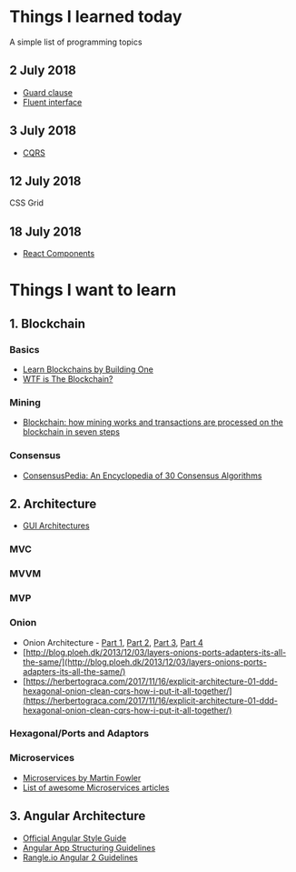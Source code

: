 # Things I learned today
A simple list of programming topics

## 2 July 2018
* [Guard clause](guard-clause.md)
* [Fluent interface](fluent-interface.md)

## 3 July 2018
* [CQRS](cqrs.md)

## 12 July 2018
CSS Grid

## 18 July 2018
* [React Components](react/react-component.md)


# Things I want to learn
## 1. Blockchain
### Basics
* [Learn Blockchains by Building One](https://hackernoon.com/learn-blockchains-by-building-one-117428612f46)
* [WTF is The Blockchain?](https://hackernoon.com/wtf-is-the-blockchain-1da89ba19348)
### Mining
* [Blockchain: how mining works and transactions are processed on the blockchain in seven steps](https://medium.com/coinmonks/how-a-miner-adds-transactions-to-the-blockchain-in-seven-steps-856053271476)

### Consensus
* [ConsensusPedia: An Encyclopedia of 30 Consensus Algorithms](https://hackernoon.com/consensuspedia-an-encyclopedia-of-29-consensus-algorithms-e9c4b4b7d08f)


## 2. Architecture
* [GUI Architectures](https://www.martinfowler.com/eaaDev/uiArchs.html)
### MVC
### MVVM
### MVP
### Onion
* Onion Architecture - [Part 1](http://jeffreypalermo.com/blog/the-onion-architecture-part-1/), [Part 2](http://jeffreypalermo.com/blog/the-onion-architecture-part-2/), [Part 3](http://jeffreypalermo.com/blog/the-onion-architecture-part-3/), [Part 4](https://jeffreypalermo.com/2013/08/onion-architecture-part-4-after-four-years/)
* [http://blog.ploeh.dk/2013/12/03/layers-onions-ports-adapters-its-all-the-same/](http://blog.ploeh.dk/2013/12/03/layers-onions-ports-adapters-its-all-the-same/)
* [https://herbertograca.com/2017/11/16/explicit-architecture-01-ddd-hexagonal-onion-clean-cqrs-how-i-put-it-all-together/](https://herbertograca.com/2017/11/16/explicit-architecture-01-ddd-hexagonal-onion-clean-cqrs-how-i-put-it-all-together/)
### Hexagonal/Ports and Adaptors
### Microservices
* [Microservices by Martin Fowler](https://martinfowler.com/articles/microservices.html)
* [List of awesome Microservices articles](https://github.com/mfornos/awesome-microservices)

## 3. Angular Architecture
* [Official Angular Style Guide](https://angular.io/guide/styleguide)
* [Angular App Structuring Guidelines](https://johnpapa.net/angular-app-structuring-guidelines/)
* [Rangle.io Angular 2 Guidelines](https://github.com/rangle/angular2-guidelines)
